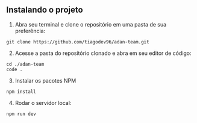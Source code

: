 ## Instalando o projeto

1. Abra seu terminal e clone o repositório em uma pasta de sua preferência:

```
git clone https://github.com/tiagodev96/adan-team.git
```

2. Acesse a pasta do repositório clonado e abra em seu editor de código:

```
cd ./adan-team
code .
```

3. Instalar os pacotes NPM

```
npm install
```

4. Rodar o servidor local:

```
npm run dev
```
